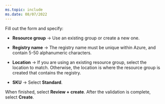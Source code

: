 ```yaml
---
ms.topic: include
ms.date: 08/07/2022
---
```


Fill out the form and specify:

* **Resource group** &rarr; Use an existing group or create a new one.

* **Registry name** &rarr; The registry name must be unique within Azure, and contain 5-50 alphanumeric characters. 

* **Location** &rarr; If you are using an existing resource group, select the location to match. Otherwise, the location is where the resource group is created that contains the registry.

* **SKU** &rarr; Select **Standard**.

When finished, select **Review + create**. After the validation is complete, select **Create**.

